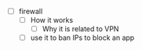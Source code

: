 - [ ] firewall
	- [ ] How it works
		- [ ] Why it is related to VPN
	- [ ] use it to ban IPs to block an app 
<!--stackedit_data:
eyJoaXN0b3J5IjpbLTg3Nzk5Njc2MF19
-->